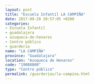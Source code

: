 ```yaml
---
layout: post
title: "Escuela Infantil LA CAMPIÑA"
date: 2017-09-20 20:57:05 +0200
categories:
- Escuela Infantil
- guadalajara
- azuqueca-de-henares
- Centro público
- guarderia
name: "LA CAMPIÑA"
province: "Guadalajara"
location: "Azuqueca de Henares"
code: "19008800"
type: "Centro público"
permalink: /guarderias/la-campina.html
---
```

